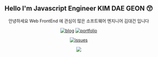 <div align="center"> 

## Hello I'm Javascript Engineer KIM DAE GEON 😙

안녕하세요 Web FrontEnd 에 관심이 많은 소프트웨어 엔지니어 김대건 입니다

[![blog](https://img.shields.io/badge/TECH_BLOG_기술블로그-151515?style=for-the-badge&logo=gitbook&logoColor=fff)](https://toothlessdev.github.io/posts)
[![portfolio](https://img.shields.io/badge/PORTFOLIO_포트폴리오-151515?style=for-the-badge&logo=github&logoColor=fff)](https://toothlessdev.github.io/)
<br/>

[![issues](https://img.shields.io/badge/DEVELOPMENT_HUDDLE_개발하면서_마주한_크고_작은_문제들-151515?style=for-the-badge&logo=github&logoColor=fff)](https://github.com/users/toothlessdev/projects/1)

![](https://github-profile-trophy.vercel.app/?username=toothlessdev&theme=darkhub&column=5&row=2&no-bg=true&no-frame=true)

</div>
